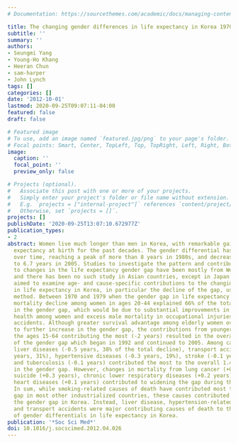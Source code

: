 ```yaml
---
# Documentation: https://sourcethemes.com/academic/docs/managing-content/

title: The changing gender differences in life expectancy in Korea 1970-2005
subtitle: ''
summary: ''
authors:
- Seungmi Yang
- Young-Ho Khang
- Heeran Chun
- sam-harper
- John Lynch
tags: []
categories: []
date: '2012-10-01'
lastmod: 2020-09-25T09:07:11-04:00
featured: false
draft: false

# Featured image
# To use, add an image named `featured.jpg/png` to your page's folder.
# Focal points: Smart, Center, TopLeft, Top, TopRight, Left, Right, BottomLeft, Bottom, BottomRight.
image:
  caption: ''
  focal_point: ''
  preview_only: false

# Projects (optional).
#   Associate this post with one or more of your projects.
#   Simply enter your project's folder or file name without extension.
#   E.g. `projects = ["internal-project"]` references `content/project/deep-learning/index.md`.
#   Otherwise, set `projects = []`.
projects: []
publishDate: '2020-09-25T13:07:10.672977Z'
publication_types:
- 2
abstract: Women live much longer than men in Korea, with remarkable gains in life
  expectancy at birth for the past decades. The gender differential has steadily increased
  over time, reaching a peak of more than 8 years in 1980s, and decreased thereafter
  to 6.7 years in 2005. Studies to investigate the pattern and contributing factors
  to changes in the life expectancy gender gap have been mostly from Western countries,
  and there has been no such study in Asian countries, except in Japan. We therefore
  aimed to examine age- and cause-specific contributions to the changing gender differentials
  in life expectancy in Korea, in particular the decline of the gap, using a decomposition
  method. Between 1970 and 1979 when the gender gap in life expectancy widened, faster
  mortality decline among women in ages 20-44 explained 66% of the total increase
  in the gender gap, which would be due to substantial improvements in reproductive
  health among women and excess male mortality in occupational injuries and transport
  accidents. Although greater survival advantage among elderly women over 70 contributed
  to further increase in the gender gap, the contributions from younger ages with
  the ages 15-64 contributing the most (-2 years) resulted in the overall reduction
  of the gender gap which began in 1992 and continued to 2005. Among causes of death,
  liver diseases (-0.5 years, 38% of the total decline), transport accidents (-0.4
  years, 31%), hypertensive diseases (-0.3 years, 19%), stroke (-0.1 years, 11%),
  and tuberculosis (-0.1 years) contributed the most to the overall 1.4 years reduction
  in the gender gap. However, changes in mortality from lung cancer (+0.3 years),
  suicide (+0.3 years), chronic lower respiratory diseases (+0.2 years), and ischemic
  heart diseases (+0.1 years) contributed to widening the gap during the same period.
  In sum, while smoking-related causes of death have contributed most to the narrowing
  gap in most other industrialized countries, these causes contributed toward increasing
  the gender gap in Korea. Instead, liver disease, hypertension-related diseases,
  and transport accidents were major contributing causes of death to the narrowing
  of gender differentials in life expectancy in Korea.
publication: '*Soc Sci Med*'
doi: 10.1016/j.socscimed.2012.04.026
---
```

